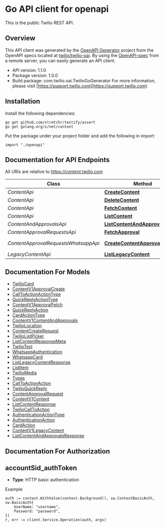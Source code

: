 # Go API client for openapi

This is the public Twilio REST API.

## Overview
This API client was generated by the [OpenAPI Generator](https://openapi-generator.tech) project from the OpenAPI specs located at [twilio/twilio-oai](https://github.com/twilio/twilio-oai/tree/main/spec).  By using the [OpenAPI-spec](https://www.openapis.org/) from a remote server, you can easily generate an API client.

- API version: 1.1.0
- Package version: 1.0.0
- Build package: com.twilio.oai.TwilioGoGenerator
For more information, please visit [https://support.twilio.com](https://support.twilio.com)

## Installation

Install the following dependencies:

```shell
go get github.com/stretchr/testify/assert
go get golang.org/x/net/context
```

Put the package under your project folder and add the following in import:

```golang
import "./openapi"
```

## Documentation for API Endpoints

All URIs are relative to *https://content.twilio.com*

Class | Method | HTTP request | Description
------------ | ------------- | ------------- | -------------
*ContentApi* | [**CreateContent**](docs/ContentApi.md#createcontent) | **Post** /v1/Content | 
*ContentApi* | [**DeleteContent**](docs/ContentApi.md#deletecontent) | **Delete** /v1/Content/{Sid} | 
*ContentApi* | [**FetchContent**](docs/ContentApi.md#fetchcontent) | **Get** /v1/Content/{Sid} | 
*ContentApi* | [**ListContent**](docs/ContentApi.md#listcontent) | **Get** /v1/Content | 
*ContentAndApprovalsApi* | [**ListContentAndApprovals**](docs/ContentAndApprovalsApi.md#listcontentandapprovals) | **Get** /v1/ContentAndApprovals | 
*ContentApprovalRequestsApi* | [**FetchApproval**](docs/ContentApprovalRequestsApi.md#fetchapproval) | **Get** /v1/Content/{Sid}/ApprovalRequests | 
*ContentApprovalRequestsWhatsappApi* | [**CreateContentApprovalRequest**](docs/ContentApprovalRequestsWhatsappApi.md#createcontentapprovalrequest) | **Post** /v1/Content/{Sid}/ApprovalRequests/whatsapp | 
*LegacyContentApi* | [**ListLegacyContent**](docs/LegacyContentApi.md#listlegacycontent) | **Get** /v1/LegacyContent | 


## Documentation For Models

 - [TwilioCard](docs/TwilioCard.md)
 - [ContentV1ApprovalCreate](docs/ContentV1ApprovalCreate.md)
 - [CallToActionActionType](docs/CallToActionActionType.md)
 - [QuickReplyActionType](docs/QuickReplyActionType.md)
 - [ContentV1ApprovalFetch](docs/ContentV1ApprovalFetch.md)
 - [QuickReplyAction](docs/QuickReplyAction.md)
 - [CardActionType](docs/CardActionType.md)
 - [ContentV1ContentAndApprovals](docs/ContentV1ContentAndApprovals.md)
 - [TwilioLocation](docs/TwilioLocation.md)
 - [ContentCreateRequest](docs/ContentCreateRequest.md)
 - [TwilioListPicker](docs/TwilioListPicker.md)
 - [ListContentResponseMeta](docs/ListContentResponseMeta.md)
 - [TwilioText](docs/TwilioText.md)
 - [WhatsappAuthentication](docs/WhatsappAuthentication.md)
 - [WhatsappCard](docs/WhatsappCard.md)
 - [ListLegacyContentResponse](docs/ListLegacyContentResponse.md)
 - [ListItem](docs/ListItem.md)
 - [TwilioMedia](docs/TwilioMedia.md)
 - [Types](docs/Types.md)
 - [CallToActionAction](docs/CallToActionAction.md)
 - [TwilioQuickReply](docs/TwilioQuickReply.md)
 - [ContentApprovalRequest](docs/ContentApprovalRequest.md)
 - [ContentV1Content](docs/ContentV1Content.md)
 - [ListContentResponse](docs/ListContentResponse.md)
 - [TwilioCallToAction](docs/TwilioCallToAction.md)
 - [AuthenticationActionType](docs/AuthenticationActionType.md)
 - [AuthenticationAction](docs/AuthenticationAction.md)
 - [CardAction](docs/CardAction.md)
 - [ContentV1LegacyContent](docs/ContentV1LegacyContent.md)
 - [ListContentAndApprovalsResponse](docs/ListContentAndApprovalsResponse.md)


## Documentation For Authorization



## accountSid_authToken

- **Type**: HTTP basic authentication

Example

```golang
auth := context.WithValue(context.Background(), sw.ContextBasicAuth, sw.BasicAuth{
    UserName: "username",
    Password: "password",
})
r, err := client.Service.Operation(auth, args)
```

